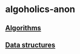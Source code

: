 # algoholics-anon
## [Algorithms](../tree/master/algorithms)

## [Data structures](../tree/master/data-structures)


